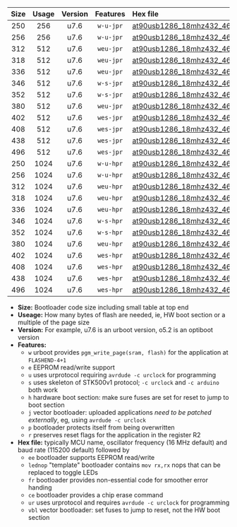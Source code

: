 |Size|Usage|Version|Features|Hex file|
|:-:|:-:|:-:|:-:|:--|
|250|256|u7.6|`w-u-jpr`|[at90usb1286_18mhz432_460800bps_ur_vbl.hex](https://raw.githubusercontent.com/stefanrueger/urboot/main//at90usb1286_18mhz432_460800bps_ur_vbl.hex)|
|256|256|u7.6|`w-u-jpr`|[at90usb1286_18mhz432_460800bps_lednop_ur_vbl.hex](https://raw.githubusercontent.com/stefanrueger/urboot/main//at90usb1286_18mhz432_460800bps_lednop_ur_vbl.hex)|
|312|512|u7.6|`weu-jpr`|[at90usb1286_18mhz432_460800bps_ee_ur_vbl.hex](https://raw.githubusercontent.com/stefanrueger/urboot/main//at90usb1286_18mhz432_460800bps_ee_ur_vbl.hex)|
|318|512|u7.6|`weu-jpr`|[at90usb1286_18mhz432_460800bps_ee_lednop_ur_vbl.hex](https://raw.githubusercontent.com/stefanrueger/urboot/main//at90usb1286_18mhz432_460800bps_ee_lednop_ur_vbl.hex)|
|336|512|u7.6|`weu-jpr`|[at90usb1286_18mhz432_460800bps_ee_lednop_fr_ur_vbl.hex](https://raw.githubusercontent.com/stefanrueger/urboot/main//at90usb1286_18mhz432_460800bps_ee_lednop_fr_ur_vbl.hex)|
|346|512|u7.6|`w-s-jpr`|[at90usb1286_18mhz432_460800bps_vbl.hex](https://raw.githubusercontent.com/stefanrueger/urboot/main//at90usb1286_18mhz432_460800bps_vbl.hex)|
|352|512|u7.6|`w-s-jpr`|[at90usb1286_18mhz432_460800bps_lednop_vbl.hex](https://raw.githubusercontent.com/stefanrueger/urboot/main//at90usb1286_18mhz432_460800bps_lednop_vbl.hex)|
|380|512|u7.6|`weu-jpr`|[at90usb1286_18mhz432_460800bps_ee_lednop_fr_ce_ur_vbl.hex](https://raw.githubusercontent.com/stefanrueger/urboot/main//at90usb1286_18mhz432_460800bps_ee_lednop_fr_ce_ur_vbl.hex)|
|402|512|u7.6|`wes-jpr`|[at90usb1286_18mhz432_460800bps_ee_vbl.hex](https://raw.githubusercontent.com/stefanrueger/urboot/main//at90usb1286_18mhz432_460800bps_ee_vbl.hex)|
|408|512|u7.6|`wes-jpr`|[at90usb1286_18mhz432_460800bps_ee_lednop_vbl.hex](https://raw.githubusercontent.com/stefanrueger/urboot/main//at90usb1286_18mhz432_460800bps_ee_lednop_vbl.hex)|
|438|512|u7.6|`wes-jpr`|[at90usb1286_18mhz432_460800bps_ee_lednop_fr_vbl.hex](https://raw.githubusercontent.com/stefanrueger/urboot/main//at90usb1286_18mhz432_460800bps_ee_lednop_fr_vbl.hex)|
|496|512|u7.6|`wes-jpr`|[at90usb1286_18mhz432_460800bps_ee_lednop_fr_ce_vbl.hex](https://raw.githubusercontent.com/stefanrueger/urboot/main//at90usb1286_18mhz432_460800bps_ee_lednop_fr_ce_vbl.hex)|
|250|1024|u7.6|`w-u-hpr`|[at90usb1286_18mhz432_460800bps_ur.hex](https://raw.githubusercontent.com/stefanrueger/urboot/main//at90usb1286_18mhz432_460800bps_ur.hex)|
|256|1024|u7.6|`w-u-hpr`|[at90usb1286_18mhz432_460800bps_lednop_ur.hex](https://raw.githubusercontent.com/stefanrueger/urboot/main//at90usb1286_18mhz432_460800bps_lednop_ur.hex)|
|312|1024|u7.6|`weu-hpr`|[at90usb1286_18mhz432_460800bps_ee_ur.hex](https://raw.githubusercontent.com/stefanrueger/urboot/main//at90usb1286_18mhz432_460800bps_ee_ur.hex)|
|318|1024|u7.6|`weu-hpr`|[at90usb1286_18mhz432_460800bps_ee_lednop_ur.hex](https://raw.githubusercontent.com/stefanrueger/urboot/main//at90usb1286_18mhz432_460800bps_ee_lednop_ur.hex)|
|336|1024|u7.6|`weu-hpr`|[at90usb1286_18mhz432_460800bps_ee_lednop_fr_ur.hex](https://raw.githubusercontent.com/stefanrueger/urboot/main//at90usb1286_18mhz432_460800bps_ee_lednop_fr_ur.hex)|
|346|1024|u7.6|`w-s-hpr`|[at90usb1286_18mhz432_460800bps.hex](https://raw.githubusercontent.com/stefanrueger/urboot/main//at90usb1286_18mhz432_460800bps.hex)|
|352|1024|u7.6|`w-s-hpr`|[at90usb1286_18mhz432_460800bps_lednop.hex](https://raw.githubusercontent.com/stefanrueger/urboot/main//at90usb1286_18mhz432_460800bps_lednop.hex)|
|380|1024|u7.6|`weu-hpr`|[at90usb1286_18mhz432_460800bps_ee_lednop_fr_ce_ur.hex](https://raw.githubusercontent.com/stefanrueger/urboot/main//at90usb1286_18mhz432_460800bps_ee_lednop_fr_ce_ur.hex)|
|402|1024|u7.6|`wes-hpr`|[at90usb1286_18mhz432_460800bps_ee.hex](https://raw.githubusercontent.com/stefanrueger/urboot/main//at90usb1286_18mhz432_460800bps_ee.hex)|
|408|1024|u7.6|`wes-hpr`|[at90usb1286_18mhz432_460800bps_ee_lednop.hex](https://raw.githubusercontent.com/stefanrueger/urboot/main//at90usb1286_18mhz432_460800bps_ee_lednop.hex)|
|438|1024|u7.6|`wes-hpr`|[at90usb1286_18mhz432_460800bps_ee_lednop_fr.hex](https://raw.githubusercontent.com/stefanrueger/urboot/main//at90usb1286_18mhz432_460800bps_ee_lednop_fr.hex)|
|496|1024|u7.6|`wes-hpr`|[at90usb1286_18mhz432_460800bps_ee_lednop_fr_ce.hex](https://raw.githubusercontent.com/stefanrueger/urboot/main//at90usb1286_18mhz432_460800bps_ee_lednop_fr_ce.hex)|

- **Size:** Bootloader code size including small table at top end
- **Useage:** How many bytes of flash are needed, ie, HW boot section or a multiple of the page size
- **Version:** For example, u7.6 is an urboot version, o5.2 is an optiboot version
- **Features:**
  + `w` urboot provides `pgm_write_page(sram, flash)` for the application at `FLASHEND-4+1`
  + `e` EEPROM read/write support
  + `u` uses urprotocol requiring `avrdude -c urclock` for programming
  + `s` uses skeleton of STK500v1 protocol; `-c urclock` and `-c arduino` both work
  + `h` hardware boot section: make sure fuses are set for reset to jump to boot section
  + `j` vector bootloader: uploaded applications *need to be patched externally*, eg, using `avrdude -c urclock`
  + `p` bootloader protects itself from being overwritten
  + `r` preserves reset flags for the application in the register R2
- **Hex file:** typically MCU name, oscillator frequency (16 MHz default) and baud rate (115200 default) followed by
  + `ee` bootloader supports EEPROM read/write
  + `lednop` "template" bootloader contains `mov rx,rx` nops that can be replaced to toggle LEDs
  + `fr` bootloader provides non-essential code for smoother error handing
  + `ce` bootloader provides a chip erase command
  + `ur` uses urprotocol and requires `avrdude -c urclock` for programming
  + `vbl` vector bootloader: set fuses to jump to reset, not the HW boot section
